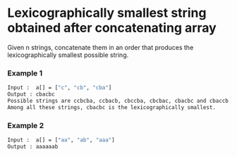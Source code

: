 # Lexicographically smallest string obtained after concatenating array

Given n strings, concatenate them in an order that produces the lexicographically smallest possible string.

### Example 1
```sh
Input :  a[] = ["c", "cb", "cba"]
Output : cbacbc
Possible strings are ccbcba, ccbacb, cbccba, cbcbac, cbacbc and cbaccb. 
Among all these strings, cbacbc is the lexicographically smallest.
```

### Example 2
```sh
Input :  a[] = ["aa", "ab", "aaa"]
Output : aaaaaab
```

